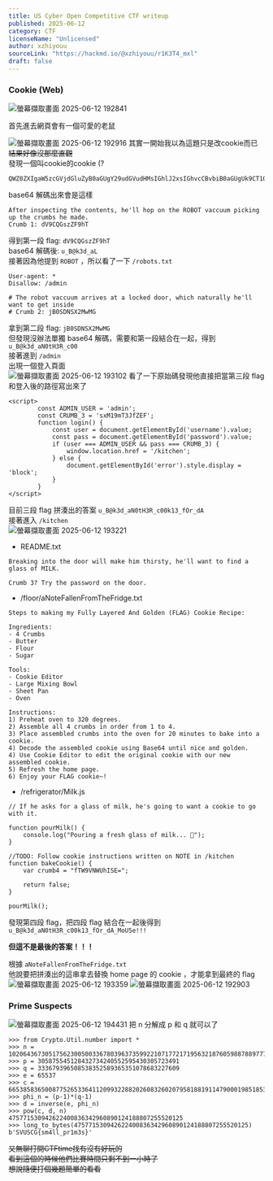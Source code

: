 ```yaml
---
title: US Cyber Open Competitive CTF writeup
published: 2025-06-12
category: CTF
licenseName: "Unlicensed"
author: xzhiyouu
sourceLink: "https://hackmd.io/@xzhiyouu/r1K3T4_mxl"
draft: false
---
```

### Cookie (Web)
![螢幕擷取畫面 2025-06-12 192841](https://hackmd.io/_uploads/S1jwAVOmlx.png)

首先進去網頁會有一個可愛的老鼠<br>

![螢幕擷取畫面 2025-06-12 192916](https://hackmd.io/_uploads/Hkuz1ruQee.png)
其實一開始我以為這題只是改cookie而已<br>
~~結果好像沒那麼直觀~~<br>
發現一個叫cookie的cookie (?<br>
```
QWZ0ZXIgaW5zcGVjdGluZyB0aGUgY29udGVudHMsIGhlJ2xsIGhvcCBvbiB0aGUgUk9CT1QgdmFjY3V1bSBwaWNraW5nIHVwIHRoZSBjcnVtYnMgaGUgbWFkZS4KQ3J1bWIgMTogZFY5Q1FHc3paRjloVA==
```
base64 解碼出來會是這樣<br>
```
After inspecting the contents, he'll hop on the ROBOT vaccuum picking up the crumbs he made.
Crumb 1: dV9CQGszZF9hT
```
得到第一段 flag: `dV9CQGszZF9hT`<br>
base64 解碼後: `u_B@k3d_aL`<br>
接著因為他提到 `ROBOT` ，所以看了一下 `/robots.txt`<br>
```
User-agent: *
Disallow: /admin

# The robot vaccuum arrives at a locked door, which naturally he'll want to get inside
# Crumb 2: jB0SDNSX2MwMG
```
拿到第二段 flag: `jB0SDNSX2MwMG`<br>
但發現沒辦法單獨 base64 解碼，需要和第一段結合在一起，得到 `u_B@k3d_aN0tH3R_c00`<br>
接著進到 `/admin`<br>
出現一個登入頁面<br>
![螢幕擷取畫面 2025-06-12 193102](https://hackmd.io/_uploads/S1cplBO7ex.png)
看了一下原始碼發現他直接把當第三段 flag 和登入後的路徑寫出來了<br>
```javascript=
<script>
        const ADMIN_USER = 'admin';
        const CRUMB_3 = 'sxM19mT3JfZEF';
        function login() {
            const user = document.getElementById('username').value;
            const pass = document.getElementById('password').value;
            if (user === ADMIN_USER && pass === CRUMB_3) {
                window.location.href = '/kitchen';
            } else {
                document.getElementById('error').style.display = 'block';
            }
        }
</script>
```
目前三段 flag 拼湊出的答案 `u_B@k3d_aN0tH3R_c00k13_fOr_dA`<br>
接著進入 `/kitchen`<br>
![螢幕擷取畫面 2025-06-12 193221](https://hackmd.io/_uploads/H17SWSdXel.png)
* README.txt
```
Breaking into the door will make him thirsty, he'll want to find a glass of MILK.

Crumb 3? Try the password on the door.
```
* /floor/aNoteFallenFromTheFridge.txt
```
Steps to making my Fully Layered And Golden (FLAG) Cookie Recipe:

Ingredients:
- 4 Crumbs 
- Butter
- Flour
- Sugar

Tools:
- Cookie Editor
- Large Mixing Bowl
- Sheet Pan
- Oven

Instructions:
1) Preheat oven to 320 degrees.
2) Assemble all 4 crumbs in order from 1 to 4. 
3) Place assembled crumbs into the oven for 20 minutes to bake into a cookie.
4) Decode the assembled cookie using Base64 until nice and golden.
4) Use Cookie Editor to edit the original cookie with our new assembled cookie.
5) Refresh the home page.
6) Enjoy your FLAG cookie~!
```
* /refrigerator/Milk.js
```javascript=
// If he asks for a glass of milk, he's going to want a cookie to go with it.

function pourMilk() {
    console.log("Pouring a fresh glass of milk... 🥛");
}

//TODO: Follow cookie instructions written on NOTE in /kitchen
function bakeCookie() {
    var crumb4 = "fTW9VNWUhISE=";

    return false;
}

pourMilk();
```
發現第四段 flag，把四段 flag 結合在一起後得到<br>
`u_B@k3d_aN0tH3R_c00k13_fOr_dA_MoU5e!!!`

**但這不是最後的答案！！！**<br>

根據 `aNoteFallenFromTheFridge.txt`<br>
他說要把拼湊出的這串拿去替換 home page 的 cookie ，才能拿到最終的 flag<br>
![螢幕擷取畫面 2025-06-12 193359](https://hackmd.io/_uploads/HJH4fH_7ll.png)
![螢幕擷取畫面 2025-06-12 192903](https://hackmd.io/_uploads/H1K4MSdXle.png)
### Prime Suspects
![螢幕擷取畫面 2025-06-12 194431](https://hackmd.io/_uploads/rkA8GruXle.png)
把 n 分解成 p 和 q 就可以了<br>
```python=
>>> from Crypto.Util.number import *
>>> n = 102064367305175623005003367803963735992210717721719563218760598878897771063019
>>> p = 305875545128432734240552595430305723491
>>> q = 333679396508538352589365351078683227609
>>> e = 65537
>>> c = 66538583650087752653364112099322882026083260207958188191147900019851853145222
>>> phi_n = (p-1)*(q-1)
>>> d = inverse(e, phi_n)
>>> pow(c, d, n)
475771530942622400836342960890124188807255520125
>>> long_to_bytes(475771530942622400836342960890124188807255520125)
b'SVUSCG{sm4ll_pr1m3s}'
```
~~又無聊打開CTFtime找有沒有好玩的~~<br>
~~看到這個的時候他們比賽時間只剩不到一小時了~~<br>
~~想說隨便打個幾題簡單的看看~~<br>